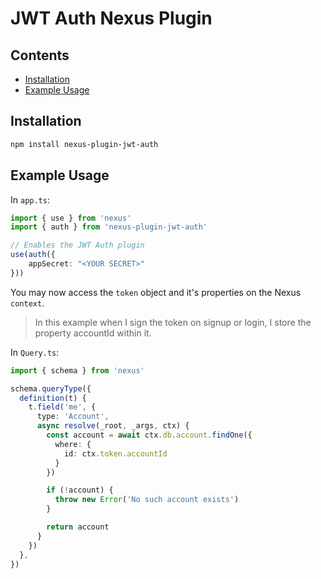 # JWT Auth Nexus Plugin

## Contents

- [Installation](#installation)
- [Example Usage](#example-usage)

## Installation

```sh
npm install nexus-plugin-jwt-auth
```

## Example Usage

In `app.ts`:

```typescript
import { use } from 'nexus'
import { auth } from 'nexus-plugin-jwt-auth'

// Enables the JWT Auth plugin
use(auth({
    appSecret: "<YOUR SECRET>"
}))
```

You may now access the `token` object and it's properties on the Nexus `context`.

> In this example when I sign the token on signup or login, I store the property accountId within it.

In `Query.ts`:

```typescript
import { schema } from 'nexus'

schema.queryType({
  definition(t) {
    t.field('me', {
      type: 'Account',
      async resolve(_root, _args, ctx) {
        const account = await ctx.db.account.findOne({
          where: {
            id: ctx.token.accountId
          }
        })

        if (!account) {
          throw new Error('No such account exists')
        }

        return account
      }
    })
  },
})
```
